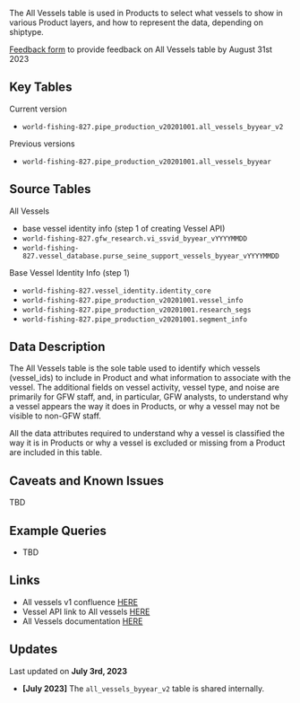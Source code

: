 The All Vessels table is used in Products to select what vessels to show in various Product layers, and how to represent the data, depending on shiptype.  

[Feedback form](https://forms.gle/ErASvnmezcQGLQNu8) to provide feedback on All Vessels table by August 31st 2023

## Key Tables

Current version
+ `world-fishing-827.pipe_production_v20201001.all_vessels_byyear_v2`


Previous versions 
+ `world-fishing-827.pipe_production_v20201001.all_vessels_byyear`

## Source Tables

All Vessels
+ base vessel identity info (step 1 of creating Vessel API)
+ `world-fishing-827.gfw_research.vi_ssvid_byyear_vYYYYMMDD`
+ `world-fishing-827.vessel_database.purse_seine_support_vessels_byyear_vYYYYMMDD`


Base Vessel Identity Info (step 1)
+ `world-fishing-827.vessel_identity.identity_core`
+ `world-fishing-827.pipe_production_v20201001.vessel_info`
+ `world-fishing-827.pipe_production_v20201001.research_segs`
+ `world-fishing-827.pipe_production_v20201001.segment_info`

## Data Description

The All Vessels table is the sole table used to identify which vessels (vessel_ids) to include in Product and what information to associate with the vessel. The additional fields on vessel activity, vessel type, and noise are primarily for GFW staff, and, in particular, GFW analysts, to understand why a vessel appears the way it does in Products, or why a vessel may not be visible to non-GFW staff. 

All the data attributes required to understand why a vessel is classified the way it is in Products or why a vessel is excluded or missing from a Product are included in this table. 


## Caveats and Known Issues

TBD

## Example Queries

+ TBD

## Links

+ All vessels v1 confluence [HERE](https://globalfishingwatch.atlassian.net/wiki/spaces/TD/pages/445284357/How+to+generate+the+all+vessels+byyear+v+table)
+ Vessel API link to All vessels [HERE](https://globalfishingwatch.atlassian.net/wiki/spaces/TD/pages/507084801/Vessel+Identity+API+flow)
+ All Vessels documentation [HERE](https://docs.google.com/document/d/1zhYOFaur-XNv5i1q3cE-IGn84bcJRNAJqTya0BIBmQo/edit?pli=1)

## Updates
Last updated on **July 3rd, 2023**

+ **[July 2023]** The `all_vessels_byyear_v2` table is shared internally.  

